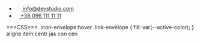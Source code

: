 

<ul class="header-addr list">
          <li class="item">
            <a href="email:info@devstudio.com" class="link-envelope link"
              ><svg class="icon-envelope" width="16" height="12">
                <use href="./images/icons.svg#icon-envelope"></use>
              </svg>
              info@devstudio.com</a>
          </li>
          <li class="item">
            <a href="tel:+380961111111" class="link">
              <svg class="icon-smartphone" width="10" height="16">
                <use href="./images/icons.svg#icon-smartphone"></use>
              </svg>
              +38 096 111 11 11</a>
          </li>
</ul>

===CSS===
.icon-envelope:hover .link-envelope {
  fill: var(--active-color);
 }
aligne item centr
jas con cen